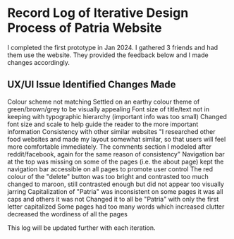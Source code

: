 <h1>Record Log of Iterative Design Process of Patria Website</h1>
	
I completed the first prototype in Jan 2024. I gathered 3 friends and had them use the website. They provided the feedback below and I made changes accordingly. 	
	
<h2>UX/UI Issue Identified	Changes Made</h2>
Colour scheme not matching	Settled on an earthy colour theme of green/brown/grey to be visually appealing
Font size of title/text not in keeping with typographic hierarchy (important info was too small)	Changed font size and scale to help guide the reader to the more important information
Consistency with other similar websites	"I researched other food websites and made my layout somewhat similar, so that users will feel more comfortable immediately. 
The comments section I modeled after reddit/facebook, again for the same reason of consistency"
Navigation bar at the top was missing on some of the pages (i.e. the about page)	kept the navigation bar accessible on all pages to promote user control 
The red colour of the "delete" button was too bright and contrasted too much 	changed to maroon, still contrasted enough but did not appear too visually jarring
Capitalization of "Patria" was inconsistent on some pages it was all caps and others it was not	Changed it to all be "Patria" with only the first letter capitalized
Some pages had too many words which increased clutter	decreased the wordiness of all the pages 
	
This log will be updated further with each iteration.	
